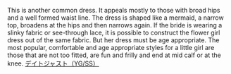 This is another common dress. It appeals mostly to those with broad hips and a well formed waist line. The dress is shaped like a mermaid, a narrow top, broadens at the hips and then narrows again. If the bride is wearing a slinky fabric or see-through lace, it is possible to construct the flower girl dress out of the same fabric. But her dress must be age appropriate. The most popular, comfortable and age appropriate styles for a little girl are those that are not too fitted, are fun and frilly and end at mid calf or at the knee.
 <a href="http://www.asianconnex.com/watchonlinejp.asp?cheap=products-c93.html" title="デイトジャスト（YG/SS）">デイトジャスト（YG/SS）</a>